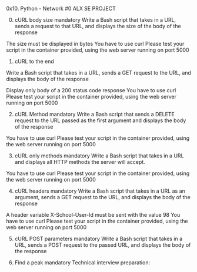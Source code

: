 0x10. Python - Network #0 ALX SE PROJECT 

0. cURL body size mandatory
Write a Bash script that takes in a URL, sends a request to that URL, and displays the size of the body of the response

The size must be displayed in bytes
You have to use curl
Please test your script in the container provided, using the web server running on port 5000

1. cURL to the end 

Write a Bash script that takes in a URL, sends a GET request to the URL, and displays the body of the response

Display only body of a 200 status code response
You have to use curl
Please test your script in the container provided, using the web server running on port 5000

2. cURL Method mandatory
Write a Bash script that sends a DELETE request to the URL passed as the first argument and displays the body of the response

You have to use curl
Please test your script in the container provided, using the web server running on port 5000

3. cURL only methods mandatory
Write a Bash script that takes in a URL and displays all HTTP methods the server will accept.

You have to use curl
Please test your script in the container provided, using the web server running on port 5000

4. cURL headers mandatory
Write a Bash script that takes in a URL as an argument, sends a GET request to the URL, and displays the body of the response

A header variable X-School-User-Id must be sent with the value 98
You have to use curl
Please test your script in the container provided, using the web server running on port 5000

5. cURL POST parameters mandatory
Write a Bash script that takes in a URL, sends a POST request to the passed URL, and displays the body of the response

6. Find a peak mandatory
Technical interview preparation:

